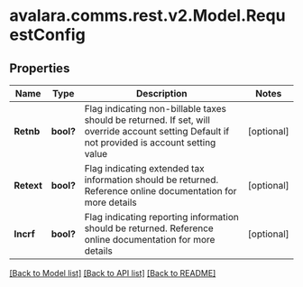 
# avalara.comms.rest.v2.Model.RequestConfig

## Properties

Name | Type | Description | Notes
------------ | ------------- | ------------- | -------------
**Retnb** | **bool?** | Flag indicating non-billable taxes should be returned.  If set, will override account setting  Default if not provided is account setting value | [optional] 
**Retext** | **bool?** | Flag indicating extended tax information should be returned.  Reference online documentation for more details | [optional] 
**Incrf** | **bool?** | Flag indicating reporting information should be returned.  Reference online documentation for more details | [optional] 

[[Back to Model list]](../README.md#documentation-for-models)
[[Back to API list]](../README.md#documentation-for-api-endpoints)
[[Back to README]](../README.md)

